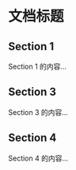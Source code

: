 # 文档标题

## Section 1
Section 1 的内容...



## Section 3
Section 3 的内容...

## Section 4
Section 4 的内容...

